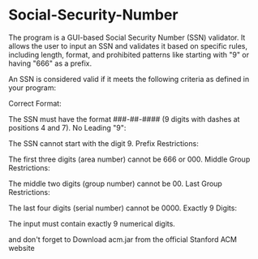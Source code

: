 # Social-Security-Number
The program is a GUI-based Social Security Number (SSN) validator. It allows the user to input an SSN and validates it based on specific rules, including length, format, and prohibited patterns like starting with "9" or having "666" as a prefix.

An SSN is considered valid if it meets the following criteria as defined in your program:

Correct Format:

The SSN must have the format ###-##-#### (9 digits with dashes at positions 4 and 7).
No Leading "9":

The SSN cannot start with the digit 9.
Prefix Restrictions:

The first three digits (area number) cannot be 666 or 000.
Middle Group Restrictions:

The middle two digits (group number) cannot be 00.
Last Group Restrictions:

The last four digits (serial number) cannot be 0000.
Exactly 9 Digits:

The input must contain exactly 9 numerical digits.

and don't forget to Download acm.jar from the official Stanford ACM website


